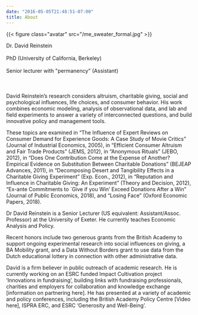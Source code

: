 ```yaml
---
date: "2016-05-05T21:48:51-07:00"
title: About
---
```


{{< figure class="avatar" src="/me_sweater_formal.jpg" >}}

Dr. David Reinstein \
  \
PhD (University of California, Berkeley) \
  \
Senior lecturer with "permanency" (Assistant) \
  \
  \
  \
David Reinstein’s research considers altruism, charitable giving, social and psychological influences, life choices, and consumer behavior. His work combines economic modeling, analysis of observational data, and lab and field experiments to answer a variety of interconnected questions, and build innovative policy and management tools.

These topics are examined in  “The Influence of Expert Reviews on Consumer Demand for Experience Goods: A Case Study of Movie Critics” (Journal of Industrial Economics, 2005), in “Efficient Consumer Altruism and Fair Trade Products” (JEMS, 2012), in “Anonymous Rituals” (JEBO, 2012), in “Does One Contribution Come at the Expense of Another? Empirical Evidence on Substitution Between Charitable Donations” (BEJEAP Advances, 2011), in “Decomposing Desert and Tangibility Effects in a Charitable Giving Experiment” (Exp. Econ., 2012),   in “Reputation and Influence in Charitable Giving: An Experiment” (Theory and Decision, 2012), “Ex-ante Commitments to `Give if you Win’ Exceed Donations After a Win” (Journal of Public Economics, 2018), and “Losing Face” (Oxford Economic Papers, 2018).

Dr David Reinstein is a Senior Lecturer  (US equivalent: Assistant/Assoc. Professor) at the University of Exeter. He currently teaches Economic Analysis and Policy.

Recent honors include two generous grants from the British Academy to support ongoing experimental research into social influences on giving, a BA Mobility grant, and a Data Without Borders grant to use data from the Dutch educational lottery in connection with other administrative data.

David is a firm believer in public outreach of academic research. He is currently working on an ESRC funded Impact Cultivation project ‘Innovations in fundraising’, building links with fundraising professionals, charities and employers for collaboration and knowledge exchange [information on partnering here]. He has presented at a variety of academic and policy conferences, including  the British Academy Policy Centre [Video here], ISPRA ERC, and ESRC ‘Generosity and Well-Being’.